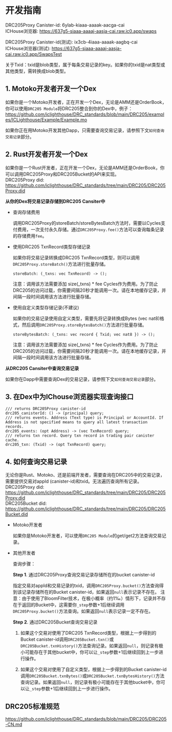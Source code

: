
# 开发指南

DRC205Proxy Canister-id: 6ylab-kiaaa-aaaak-aacga-cai  
ICHouse浏览器: https://637g5-siaaa-aaaaj-aasja-cai.raw.ic0.app/swaps

DRC205Proxy Canister-id(测试): ix3cb-4iaaa-aaaak-aagbq-cai  
ICHouse浏览器(测试): https://637g5-siaaa-aaaaj-aasja-cai.raw.ic0.app/SwapsTest

关于Txid：txid是blob类型，属于每条交易记录的key。如果你的txid是nat类型或其他类型，需转换成blob类型。

## 1. Motoko开发者开发一个Dex

如果你是一个Motoko开发者，正在开发一个Dex，无论是AMM还是OrderBook，你可以使用`DRC205 Module`将DRC205整合到你的Dex中，例子：https://github.com/iclighthouse/DRC_standards/blob/main/DRC205/examples/ICLighthouse/Example/Example.mo  

如果你正在用Motoko开发其他Dapp，只需要查询交易记录，请参照下文`如何查询交易记录`部分。

## 2. Rust开发者开发一个Dex

如果你是一个Rust开发者，正在开发一个Dex，无论是AMM还是OrderBook，你可以调用DRC205Proxy和DRC205Bucket的API来实现。  
DRC205Proxy did: https://github.com/iclighthouse/DRC_standards/tree/main/DRC205/DRC205Proxy.did   

**从你的Dex将交易记录存储到DRC205 Cansiter中**

- 查询存储费用

    调用DRC205Proxy的storeBatch/storeBytesBatch方法时，需要以Cycles支付费用，一次支付永久存储。通过`DRC205Proxy.fee()`方法可以查询每条记录的存储费用`fee`。

- 使用DRC205 TxnRecord类型存储记录

    如果你将交易记录转换成DRC205 TxnRecord类型，则可以调用`DRC205Proxy.storeBatch()`方法进行批量存储。
    ```
    storeBatch: (_txns: vec TxnRecord) -> ();
    ```
    注意：调用该方法需要添加 size(_txns) * fee Cycles作为费用。为了防止DRC205的访问过载，你需要间隔20秒才能调用一次。请在本地缓存记录，并间隔一段时间调用该方法进行批量存储。

- 使用自定义类型存储记录(不建议)

    如果你的交易记录使用自定义类型，需要先将记录转换成Bytes (vec nat8)格式，然后调用`DRC205Proxy.storeBytesBatch()`方法进行批量存储。
    ```
    storeBytesBatch: (_txns: vec record { Txid; vec nat8 }) -> ();
    ```
    注意：调用该方法需要添加 size(_txns) * fee Cycles作为费用。为了防止DRC205的访问过载，你需要间隔20秒才能调用一次。请在本地缓存记录，并间隔一段时间调用该方法进行批量存储。

**从DRC205 Cansiter中查询交易记录**

如果你在Dapp中需要查询Dex的交易记录，请参照下文`如何查询交易记录`部分。

## 3. 在Dex中为IChouse浏览器实现查询接口

```
/// returns DRC205Proxy canister-id
drc205_canisterId: () -> (principal) query;
/// returns events. Address (Text type) is Principal or AccountId. If Address is not specified means to query all latest transaction records.
drc205_events: (opt Address) -> (vec TxnRecord) query;
/// returns txn record. Query txn record in trading pair canister cache.
drc205_txn: (Txid) -> (opt TxnRecord) query;
```

## 4. 如何查询交易记录

无论你是Rust、Motoko、还是前端开发者，需要查询在DRC205中的交易记录，需要提供交易对appId (canister-id)和txid。无法遍历查询所有记录。
DRC205Proxy did: https://github.com/iclighthouse/DRC_standards/tree/main/DRC205/DRC205Proxy.did   
DRC205Bucket did: https://github.com/iclighthouse/DRC_standards/tree/main/DRC205/DRC205Bucket.did   

- Motoko开发者

    如果你是Motoko开发者，可以使用`DRC205 Module`的get/get2方法查询交易记录。

- 其他开发者

    查询步骤：

    **Step 1**. 通过DRC205Proxy查询交易记录存储所在的bucket canister-id

    指定交易对appId和交易记录的txid，调用`DRC205Proxy.bucket()`方法查询得到该记录存储所在的Bucket canister-id，如果返回`null`表示记录不存在。
    注意：由于使用了BloomFilter技术，在极小概率（约1‰）情形下，记录并不存在于返回的Bucket中，这需要你`_step`参数+1后继续调用`DRC205Proxy.bucket()`方法查询。如果返回`null`表示记录一定不存在。

    **Step 2**. 通过DRC205Bucket查询交易记录

    1) 如果这个交易对使用了DRC205 TxnRecord类型，根据上一步得到的Bucket canister-id调用`DRC205Bucket.txn()`或`DRC205Bucket.txnHistory()`方法查询记录。如果返回`null`，则记录有极小可能存在于其他bucket中，你可以让`_step`参数+1后继续回到上一步进行操作。

    2) 如果这个交易对使用了自定义类型，根据上一步得到的Bucket canister-id调用`DRC205Bucket.txnBytes()`或`DRC205Bucket.txnBytesHistory()`方法查询记录。如果返回`null`，则记录有极小可能存在于其他bucket中，你可以让`_step`参数+1后继续回到上一步进行操作。


## DRC205标准规范

https://github.com/iclighthouse/DRC_standards/blob/main/DRC205/DRC205-CN.md